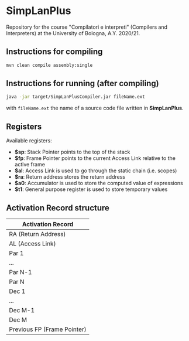 # SimpLanPlus

Repository for the course "Compilatori e interpreti" (Compilers and Interpreters) at the University of Bologna, A.Y. 2020/21.

## Instructions for compiling
```bash
mvn clean compile assembly:single
```

## Instructions for running (after compiling)
```bash
java -jar target/SimpLanPlusCompiler.jar fileName.ext
```
with ```fileName.ext``` the name of a source code file written in **SimpLanPlus**.

## Registers

Available registers:

- **$sp**: Stack Pointer points to the top of the stack
- **$fp**: Frame Pointer points to the current Access Link relative to the active frame
- **$al**: Access Link is used to go through the static chain (i.e. scopes)
- **$ra**: Return address stores the return address
- **$a0**: Accumulator is used to store the computed value of expressions
- **$t1**: General purpose register is used to store temporary values

## Activation Record structure
| Activation Record           |
|-----------------------------|
| RA (Return Address)         |
| AL (Access Link)            |
| Par 1                       |
| ...                         |
| Par N-1                     |
| Par N                       |
| Dec 1                       |
| ...                         |
| Dec M-1                     |
| Dec M                       |
| Previous FP (Frame Pointer) |
